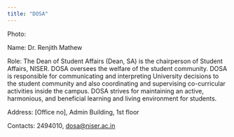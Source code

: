 ```yaml
---
title: "DOSA"
---
```


Photo:

Name: Dr. Renjith Mathew

Role: The Dean of Student Affairs (Dean, SA) is the chairperson of Student Affairs, NISER. DOSA oversees the welfare of the student community. DOSA is responsible for communicating and interpreting University decisions to the student community and also coordinating and supervising co-curricular activities inside the campus. DOSA strives for maintaining an active, harmonious, and beneficial learning and living environment for students.

Address: [Office no], Admin Building, 1st floor 

Contacts: 2494010, dosa@niser.ac.in
